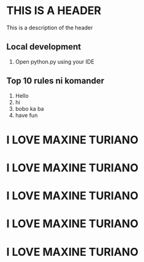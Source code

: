 # THIS IS A HEADER

This is a description of the header

## Local development

1. Open python.py using your IDE

## Top 10 rules ni komander

1. Hello
2. hi
3. bobo ka ba
4. have fun

# I LOVE MAXINE TURIANO

# I LOVE MAXINE TURIANO

# I LOVE MAXINE TURIANO

# I LOVE MAXINE TURIANO

# I LOVE MAXINE TURIANO
